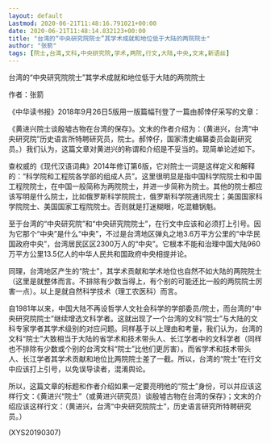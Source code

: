 ```yaml
---
layout: default
Lastmod: 2020-06-21T11:48:16.791021+00:00
date: 2020-06-21T11:48:14.832123+00:00
title: "台湾的“中央研究院院士”其学术成就和地位低于大陆的两院院士"
author: "张箭"
tags: [院士,台湾,文科,中央研究院,学术,两院,行文,大陆,中央,文末,新语丝]
---
```


台湾的“中央研究院院士”其学术成就和地位低于大陆的两院院士

作者：张箭

《中华读书报》2018年9月26日5版用一版篇幅刊登了一篇由郝悻仔采写的文章：

《黄进兴院士谈殷墟古物在台湾的保存》。文末的作者介绍为：（黄进兴，台湾“中央研究院”历史语言所特聘研究员，院士。郝悻仔，国家清史编纂委员会副研究员。）我们认为，这篇文章对黄进兴的称谓和介绍是不妥当的。现简单论述如下。

查权威的《现代汉语词典》2014年修订第6版，它对院士一词是这样定义和解释的：“科学院和工程院各学部的组成人员”。这里很明显是指中国科学院院士和中国工程院院士，在中国一般简称为两院院士，并进一步简称为院士。其他的院士都应该写明是什么院士，比如俄罗斯科学院院士，俄罗斯科学院通讯院士；美国国家科学院院士、美国国家工程院院士。否则就是打迷糊眼，吃混糖锅魁。

至于台湾的“中央研究院”和“中央研究院院士”，在行文中应该和必须打上引号。因为它那个“中央”是什么“中央”，不过是台湾地区弹丸之地3.6万平方公里的“中华民国政府中央”，台湾居民区区2300万人的“中央”。它根本不能和治理中国大陆960万平方公里13.5亿人的中华人民共和国政府中央相提并论。

同理，台湾地区产生的“院士”，其学术贡献和学术地位也自然不如大陆的两院院士（这里是就整体而言。不排除有少数当得上，有个别的可能还比一般的两院院士厉害一点）。以上是就自然科学技术（理工农医科）而言。

自1981年以来，中国大陆不再设哲学人文社会科学的学部委员/院士，而台湾的“中央研究院院士”继续增选文科学者。这就出现了一个台湾的文科“院士”与大陆的文科专家学者其学术级别的对应问题。同样基于以上理由和考量，我们认为，台湾的文科“院士”大致相当于大陆的省学术和技术带头人、长江学者中的文科学者（同样也不排除有少数或个别的台湾文科“院士”比他们更厉害）。而省学术和技术带头人、长江学者其学术贡献和地位比两院院士差了一截。所以，台湾的“院士”在行文中应该打上引号，以免误导读者，混淆舆论。

所以，这篇文章的标题和作者介绍如果一定要亮明他的“院士”身份，可以并应该这样行文：《黄进兴“院士”（或黄进兴研究员）谈殷墟古物在台湾的保存》；文末的介绍应该这样行文：（黄进兴，台湾“中央研究院院士”，历史语言研究所特聘研究员。）

(XYS20190307)

